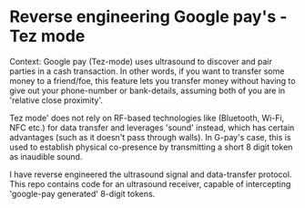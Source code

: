 # Reverse engineering Google pay's -Tez mode

Context: 
Google pay (Tez-mode) uses ultrasound to discover and pair parties in a cash transaction. In other words, if you want to transfer some money to a friend/foe, this feature lets you transfer money without having to give out your phone-number or bank-details, assuming both of you are in 'relative close proximity'. 

Tez mode' does not rely on RF-based technologies like (Bluetooth, Wi-Fi, NFC etc.) for data transfer and leverages 'sound' instead, which has certain advantages (such as it doesn't pass through walls). In G-pay's case, this is used to establish physical co-presence by transmitting a short 8 digit token as inaudible sound. 

I have reverse engineered the ultrasound signal and data-transfer protocol. This repo contains code for an ultrasound receiver, capable of intercepting 'google-pay generated' 8-digit tokens.
